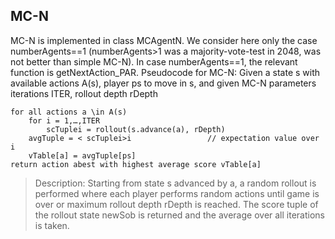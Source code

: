 ## MC-N

MC-N is implemented in class MCAgentN. We consider here only the case numberAgents==1 (numberAgents>1 was a majority-vote-test in 2048, was not better than simple MC-N). In case numberAgents==1, the relevant function is getNextAction_PAR.
Pseudocode for MC-N:
Given a state s with available actions A(s), player ps to move in s, and given MC-N parameters iterations ITER, rollout depth rDepth

```
for all actions a \in A(s)
	for i = 1,…,ITER
		scTuplei = rollout(s.advance(a), rDepth)
	avgTuple = < scTuplei>i  				// expectation value over i
	vTable[a] = avgTuple[ps]			
return action abest with highest average score vTable[a] 
```

>Description: Starting from state s advanced by a, a random rollout is performed where each player performs random actions until game is over or maximum rollout depth rDepth is reached. The score tuple of the rollout state newSob is returned and the average over all iterations is taken. 
 

